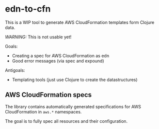 # edn-to-cfn

This is a WIP tool to generate AWS CloudFormation templates form Clojure data.

*WARNING:* This is not usable yet!

Goals:

- Creating a spec for AWS CloudFormation as edn
- Good error messages (via spec and expound)

Antigoals:

- Templating tools (just use Clojure to create the datastructures)

## AWS CloudFormation specs

The library contains automatically generated specifications for AWS CloudFormation in
`aws.*` namespaces.

The goal is to fully spec all resources and their configuration.
